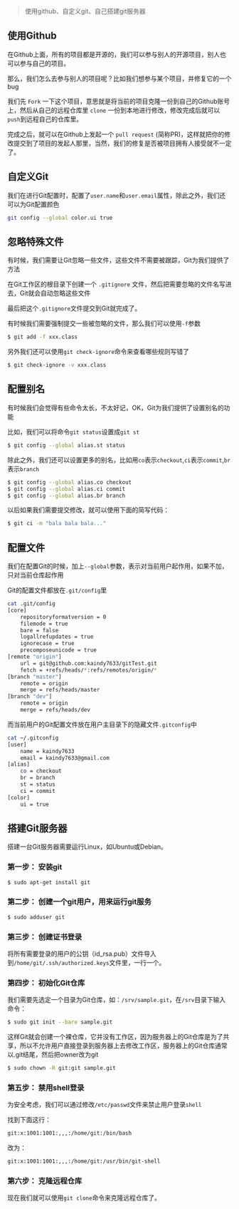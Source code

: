 > 使用github、自定义git、自己搭建git服务器

## 使用Github

在Github上面，所有的项目都是开源的，我们可以参与别人的开源项目，别人也可以参与自己的项目。

那么，我们怎么去参与别人的项目呢？比如我们想参与某个项目，并修复它的一个bug

我们先 `Fork` 一下这个项目，意思就是将当前的项目克隆一份到自己的Github账号上，然后从自己的远程仓库里 `clone` 一份到本地进行修改，修改完成后就可以`push`到远程自己的仓库里。

完成之后，就可以在Github上发起一个 `pull request` (简称PR)，这样就把你的修改提交到了项目的发起人那里，当然，我们的修复是否被项目拥有人接受就不一定了。

## 自定义Git

我们在进行Git配置时，配置了`user.name`和`user.email`属性，除此之外，我们还可以为Git配置颜色

```bash
git config --global color.ui true
```

## 忽略特殊文件

有时候，我们需要让Git忽略一些文件，这些文件不需要被跟踪，Git为我们提供了方法

在Git工作区的根目录下创建一个 `.gitignore` 文件，然后把需要忽略的文件名写进去，Git就会自动忽略这些文件

最后把这个`.gitignore`文件提交到Git就完成了。

有时候我们需要强制提交一些被忽略的文件，那么我们可以使用`-f`参数

```bash
$ git add -f xxx.class
```

另外我们还可以使用`git check-ignore`命令来查看哪些规则写错了

```bash
$ git check-ignore -v xxx.class
```

## 配置别名

有时候我们会觉得有些命令太长，不太好记，OK，Git为我们提供了设置别名的功能

比如，我们可以将命令`git status`设置成`git st`

```bash
$ git config --global alias.st status
```

除此之外，我们还可以设置更多的别名，比如用`co`表示`checkout`,`ci`表示`commit`,`br`表示`branch`

```bash
$ git config --global alias.co checkout
$ git config --global alias.ci commit
$ git config --global alias.br branch
```

以后如果我们需要提交修改，就可以使用下面的简写代码：

```bash
$ git ci -m "bala bala bala..."
```

## 配置文件

我们在配置Git的时候，加上`--global`参数，表示对当前用户起作用，如果不加，只对当前仓库起作用

Git的配置文件都放在`.git/config`里

```bash
cat .git/config
[core]
	repositoryformatversion = 0
	filemode = true
	bare = false
	logallrefupdates = true
	ignorecase = true
	precomposeunicode = true
[remote "origin"]
	url = git@github.com:kaindy7633/gitTest.git
	fetch = +refs/heads/*:refs/remotes/origin/*
[branch "master"]
	remote = origin
	merge = refs/heads/master
[branch "dev"]
	remote = origin
	merge = refs/heads/dev
```

而当前用户的Git配置文件放在用户主目录下的隐藏文件`.gitconfig`中

```bash
cat ~/.gitconfig
[user]
	name = kaindy7633
	email = kaindy7633@gmail.com
[alias]
	co = checkout
	br = branch
	st = status
	ci = commit
[color]
	ui = true
```

## 搭建Git服务器

搭建一台Git服务器需要运行Linux，如Ubuntu或Debian。

### 第一步： 安装git

```bash
$ sudo apt-get install git
```

### 第二步： 创建一个git用户，用来运行git服务

```bash
$ sudo adduser git
```

### 第三步： 创建证书登录

将所有需要登录的用户的公钥（id_rsa.pub）文件导入到`/home/git/.ssh/authorized.keys`文件里，一行一个。

### 第四步： 初始化Git仓库

我们需要先选定一个目录为Git仓库，如：`/srv/sample.git`，在`/srv`目录下输入命令：

```bash
$ sudo git init --bare sample.git
```

这样Git就会创建一个裸仓库，它并没有工作区，因为服务器上的Git仓库是为了共享，所以不允许用户直接登录到服务器上去修改工作区，服务器上的Git仓库通常以.git结尾，然后把owner改为git

```bash
$ sudo chown -R git:git sample.git
```

### 第五步： 禁用shell登录

为安全考虑，我们可以通过修改`/etc/passwd`文件来禁止用户登录`shell`

找到下面这行：

```bash
git:x:1001:1001:,,,:/home/git:/bin/bash
```

改为：

```bash
git:x:1001:1001:,,,:/home/git:/usr/bin/git-shell
```

### 第六步： 克隆远程仓库

现在我们就可以使用`git clone`命令来克隆远程仓库了。
